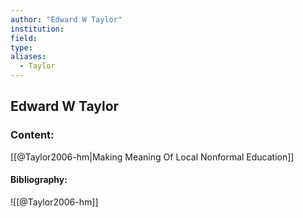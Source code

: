 ```yaml
---
author: "Edward W Taylor"
institution:
field:
type:
aliases:
  - Taylor
---
```


## Edward W Taylor

### Content:
[[@Taylor2006-hm|Making Meaning Of Local Nonformal Education]]

#### Bibliography:

![[@Taylor2006-hm]]